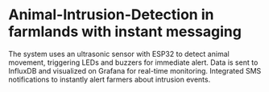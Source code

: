 # Animal-Intrusion-Detection in farmlands with instant messaging
The system uses an ultrasonic sensor with ESP32 to detect animal movement, triggering LEDs and buzzers for immediate alert. Data is sent to InfluxDB and visualized on Grafana for real-time monitoring. Integrated SMS notifications to instantly alert farmers about intrusion events.
